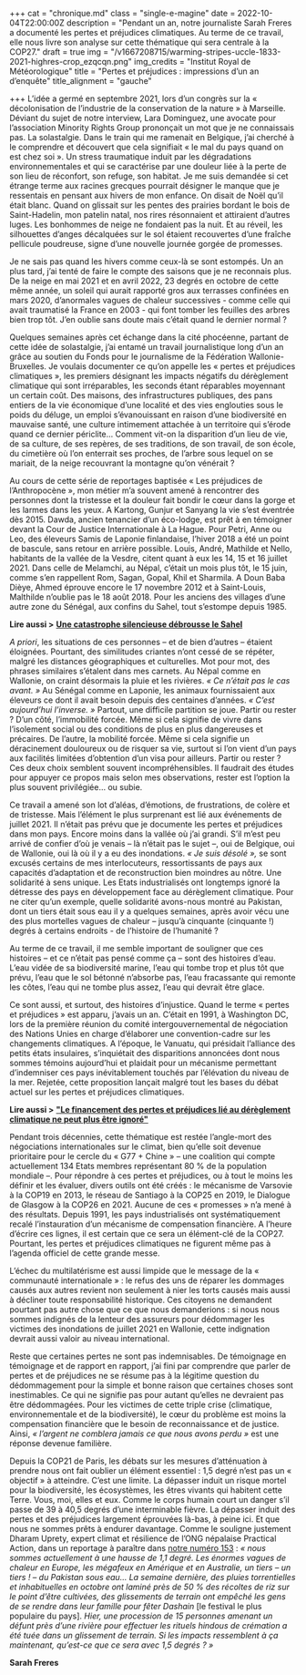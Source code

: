+++
cat = "chronique.md"
class = "single-e-magine"
date = 2022-10-04T22:00:00Z
description = "Pendant un an, notre journaliste Sarah Freres a documenté les pertes et préjudices climatiques. Au terme de ce travail, elle nous livre son analyse sur cette thématique qui sera centrale à la COP27."
draft = true
img = "/v1667208715/warming-stripes-uccle-1833-2021-highres-crop_ezqcqn.png"
img_credits = "Institut Royal de Météorologique"
title = "Pertes et préjudices : impressions d’un an d’enquête"
title_alignment = "gauche"

+++
L’idée a germé en septembre 2021, lors d’un congrès sur la « décolonisation de l’industrie de la conservation de la nature » à Marseille. Déviant du sujet de notre interview, Lara Dominguez, une avocate pour l’association Minority Rights Group prononçait un mot que je ne connaissais pas. La solastalgie. Dans le train qui me ramenait en Belgique, j’ai cherché à le comprendre et découvert que cela signifiait « le mal du pays quand on est chez soi ». Un stress traumatique induit par les dégradations environnementales et qui se caractérise par une douleur liée à la perte de son lieu de réconfort, son refuge, son habitat. Je me suis demandée si cet étrange terme aux racines grecques pourrait désigner le manque que je ressentais en pensant aux hivers de mon enfance. On disait de Noël qu’il était blanc. Quand on glissait sur les pentes des prairies bordant le bois de Saint-Hadelin, mon patelin natal, nos rires résonnaient et attiraient d’autres luges. Les bonhommes de neige ne fondaient pas la nuit. Et au réveil, les silhouettes d’anges décalquées sur le sol étaient recouvertes d’une fraîche pellicule poudreuse, signe d’une nouvelle journée gorgée de promesses.

Je ne sais pas quand les hivers comme ceux-là se sont estompés. Un an plus tard, j’ai tenté de faire le compte des saisons que je ne reconnais plus. De la neige en mai 2021 et en avril 2022, 23 degrés en octobre de cette même année, un soleil qui aurait rapporté gros aux terrasses confinées en mars 2020, d’anormales vagues de chaleur successives - comme celle qui avait traumatisé la France en 2003 - qui font tomber les feuilles des arbres bien trop tôt. J’en oublie sans doute mais c’était quand le dernier normal ?

Quelques semaines après cet échange dans la cité phocéenne, partant de cette idée de solastalgie, j’ai entamé un travail journalistique long d’un an grâce au soutien du Fonds pour le journalisme de la Fédération Wallonie-Bruxelles. Je voulais documenter ce qu’on appelle les « pertes et préjudices climatiques », les premiers désignant les impacts négatifs du dérèglement climatique qui sont irréparables, les seconds étant réparables moyennant un certain coût. Des maisons, des infrastructures publiques, des pans entiers de la vie économique d’une localité et des vies englouties sous le poids du déluge, un emploi s’évanouissant en raison d’une biodiversité en mauvaise santé, une culture intimement attachée à un territoire qui s’érode quand ce dernier périclite... Comment vit-on la disparition d’un lieu de vie, de sa culture, de ses repères, de ses traditions, de son travail, de son école, du cimetière où l’on enterrait ses proches, de l’arbre sous lequel on se mariait, de la neige recouvrant la montagne qu’on vénérait ?

Au cours de cette série de reportages baptisée « Les préjudices de l’Anthropocène », mon métier m’a souvent amené à rencontrer des personnes dont la tristesse et la douleur fait bondir le cœur dans la gorge et les larmes dans les yeux. A Kartong, Gunjur et Sanyang la vie s’est éventrée dès 2015. Dawda, ancien tenancier d’un éco-lodge, est prêt à en témoigner devant la Cour de Justice Internationale à La Hague. Pour Petri, Anne ou Leo, des éleveurs Samis de Laponie finlandaise, l’hiver 2018 a été un point de bascule, sans retour en arrière possible. Louis, André, Mathilde et Nello, habitants de la vallée de la Vesdre, citent quant à eux les 14, 15 et 16 juillet 2021. Dans celle de Melamchi, au Népal, c’était un mois plus tôt, le 15 juin, comme s’en rappellent Rom, Sagan, Gopal, Khil et Sharmila. A Doun Baba Dièye, Ahmed éprouve encore le 17 novembre 2012 et à Saint-Louis, Malthilde n’oublie pas le 18 août 2018. Pour les anciens des villages d’une autre zone du Sénégal, aux confins du Sahel, tout s’estompe depuis 1985.

**Lire aussi >** [**Une catastrophe silencieuse débrousse le Sahel**](https://www.imagine-magazine.com/libre-acces/reportage/une-catastrophe-silencieuse-debrousse-le-sahel/)

_A priori_, les situations de ces personnes – et de bien d’autres – étaient éloignées. Pourtant, des similitudes criantes n’ont cessé de se répéter, malgré les distances géographiques et culturelles. Mot pour mot, des phrases similaires s’étalent dans mes carnets. Au Népal comme en Wallonie, on craint désormais la pluie et les rivières. _« Ce n’était pas le cas avant. »_ Au Sénégal comme en Laponie, les animaux fournissaient aux éleveurs ce dont il avait besoin depuis des centaines d’années. _« C’est aujourd’hui l’inverse. »_ Partout, une difficile partition se joue. Partir ou rester ? D’un côté, l’immobilité forcée. Même si cela signifie de vivre dans l’isolement social ou des conditions de plus en plus dangereuses et précaires. De l’autre, la mobilité forcée. Même si cela signifie un déracinement douloureux ou de risquer sa vie, surtout si l’on vient d’un pays aux facilités limitées d’obtention d’un visa pour ailleurs. Partir ou rester ? Ces deux choix semblent souvent incompréhensibles. Il faudrait des études pour appuyer ce propos mais selon mes observations, rester est l’option la plus souvent privilégiée… ou subie.

Ce travail a amené son lot d’aléas, d’émotions, de frustrations, de colère et de tristesse. Mais l’élément le plus surprenant est lié aux événements de juillet 2021. Il n’était pas prévu que je documente les pertes et préjudices dans mon pays. Encore moins dans la vallée où j’ai grandi. S’il m’est peu arrivé de confier d’où je venais – là n’était pas le sujet –, oui de Belgique, oui de Wallonie, oui là où il y a eu des inondations. _« Je suis désolé »,_ se sont excusés certains de mes interlocuteurs, ressortissants de pays aux capacités d’adaptation et de reconstruction bien moindres au nôtre. Une solidarité à sens unique. Les Etats industrialisés ont longtemps ignoré la détresse des pays en développement face au dérèglement climatique. Pour ne citer qu’un exemple, quelle solidarité avons-nous montré au Pakistan, dont un tiers était sous eau il y a quelques semaines, après avoir vécu une des plus mortelles vagues de chaleur – jusqu’à cinquante (cinquante !) degrés à certains endroits - de l’histoire de l’humanité ?

Au terme de ce travail, il me semble important de souligner que ces histoires – et ce n’était pas pensé comme ça – sont des histoires d’eau. L’eau vidée de sa biodiversité marine, l’eau qui tombe trop et plus tôt que prévu, l’eau que le sol bétonné n’absorbe pas, l’eau fracassante qui remonte les côtes, l’eau qui ne tombe plus assez, l’eau qui devrait être glace.

Ce sont aussi, et surtout, des histoires d’injustice. Quand le terme « pertes et préjudices » est apparu, j’avais un an. C’était en 1991, à Washington DC, lors de la première réunion du comité intergouvernemental de négociation des Nations Unies en charge d’élaborer une convention-cadre sur les changements climatiques. A l’époque, le Vanuatu, qui présidait l’alliance des petits états insulaires, s’inquiétait des disparitions annoncées dont nous sommes témoins aujourd’hui et plaidait pour un mécanisme permettant d’indemniser ces pays inévitablement touchés par l’élévation du niveau de la mer. Rejetée, cette proposition lançait malgré tout les bases du débat actuel sur les pertes et préjudices climatiques.

**Lire aussi >** [**"Le financement des pertes et préjudices lié au dérèglement climatique ne peut plus être ignoré"**](https://www.imagine-magazine.com/libre-acces/interview/rebecca-thissen-la-demande-de-financement-des-pertes-et-prejudices-lies-aux-dereglements-climatiques-ne-peut-plus-etre-ignoree/)

Pendant trois décennies, cette thématique est restée l’angle-mort des négociations internationales sur le climat, bien qu’elle soit devenue prioritaire pour le cercle du « G77 + Chine » – une coalition qui compte actuellement 134 Etats membres représentant 80 % de la population mondiale –. Pour répondre à ces pertes et préjudices, ou à tout le moins les définir et les évaluer, divers outils ont été créés : le mécanisme de Varsovie à la COP19 en 2013, le réseau de Santiago à la COP25 en 2019, le Dialogue de Glasgow à la COP26 en 2021. Aucune de ces « promesses » n’a mené à des résultats. Depuis 1991, les pays industrialisés ont systématiquement recalé l’instauration d’un mécanisme de compensation financière. A l’heure d’écrire ces lignes, il est certain que ce sera un élément-clé de la COP27. Pourtant, les pertes et préjudices climatiques ne figurent même pas à l’agenda officiel de cette grande messe.

L’échec du multilatérisme est aussi limpide que le message de la « communauté internationale » : le refus des uns de réparer les dommages causés aux autres revient non seulement à nier les torts causés mais aussi à décliner toute responsabilité historique. Ces citoyens ne demandent pourtant pas autre chose que ce que nous demanderions : si nous nous sommes indignés de la lenteur des assureurs pour dédommager les victimes des inondations de juillet 2021 en Wallonie, cette indignation devrait aussi valoir au niveau international.

Reste que certaines pertes ne sont pas indemnisables. De témoignage en témoignage et de rapport en rapport, j’ai fini par comprendre que parler de pertes et de préjudices ne se résume pas à la légitime question du dédommagement pour la simple et bonne raison que certaines choses sont inestimables. Ce qui ne signifie pas pour autant qu’elles ne devraient pas être dédommagées. Pour les victimes de cette triple crise (climatique, environnementale et de la biodiversité), le cœur du problème est moins la compensation financière que le besoin de reconnaissance et de justice. Ainsi, _« l’argent ne comblera jamais ce que nous avons perdu »_ est une réponse devenue familière.

Depuis la COP21 de Paris, les débats sur les mesures d’atténuation à prendre nous ont fait oublier un élément essentiel : 1,5 degré n’est pas un « objectif » à atteindre. C’est une limite. La dépasser induit un risque mortel pour la biodiversité, les écosystèmes, les êtres vivants qui habitent cette Terre. Vous, moi, elles et eux. Comme le corps humain court un danger s’il passe de 39 à 40,5 degrés d’une interminable fièvre. La dépasser induit des pertes et des préjudices largement éprouvées là-bas, à peine ici. Et que nous ne sommes prêts à endurer davantage. Comme le souligne justement Dharam Uprety, expert climat et résilience de l’ONG népalaise Practical Action, dans un reportage à paraître dans [notre numéro 153](https://kiosque.imagine-magazine.com/) : _« nous sommes actuellement à une hausse de 1,1 degré. Les énormes vagues de chaleur en Europe, les mégafeux en Amérique et en Australie, un tiers – un tiers ! – du Pakistan sous eau… La semaine dernière, des pluies torrentielles et inhabituelles en octobre ont laminé près de 50 % des récoltes de riz sur le point d’être cultivées, des glissements de terrain ont empêché les gens de se rendre dans leur famille pour fêter Dashain_ \[le festival le plus populaire du pays\]. _Hier, une procession de 15 personnes amenant un défunt près d’une rivière pour effectuer les rituels hindous de crémation a été tuée dans un glissement de terrain. Si les impacts ressemblent à ça maintenant, qu’est-ce que ce sera avec 1,5 degrés ? »_

**Sarah Freres**